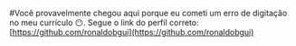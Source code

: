 #Você provavelmente chegou aqui porque eu cometi um erro de digitação no meu currículo 😶. 
Segue o link do perfil correto: [https://github.com/ronaldobgui](https://github.com/ronaldobgui)

